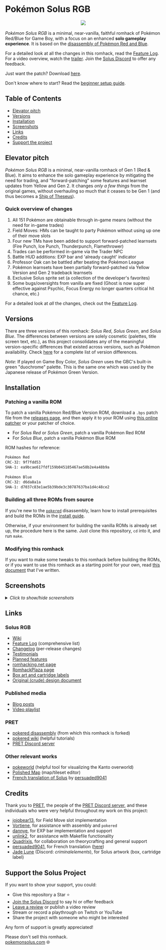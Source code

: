 # Pokémon Solus RGB

<p align="center" style="margin-left: 10%; margin-right: 10%">
<img src="screenshots/box-front-solus-triple.png">
</p>

_Pokémon Solus RGB_ is a minimal, near-vanilla, faithful romhack of Pokémon Red/Blue for Game Boy, with a focus on an enhanced **solo gameplay experience**. It is based on the [disassembly of Pokémon Red and Blue][pokered].

For a detailed look at all the changes in this romhack, read the [Feature Log][featurelog]. For a video overview, watch the [trailer][trailer]. Join the [Solus Discord][solusdiscord] to offer any feedback.

Just want the patch? Download [here][releases].

Don't know where to start? Read the [beginner setup guide][howtoplay].

## Table of Contents
- [Elevator pitch](#elevator-pitch)
- [Versions](#versions)
- [Installation](#installation)
- [Screenshots](#screenshots)
- [Links](#links)
- [Credits](#credits)
- [Support the project](#support-the-solus-project)

## Elevator pitch

_Pokémon Solus RGB_ is a minimal, near-vanilla romhack of Gen 1 (Red & Blue). It aims to enhance the solo gameplay experience by mitigating the need for trading, and "forward-patching" some features and learnset updates from Yellow and Gen 2. It changes _only a few things_ from the original games, without overhauling so much that it ceases to be Gen 1 (and thus becomes a [Ship of Theseus](https://en.wikipedia.org/wiki/Ship_of_Theseus)).

### Quick overview of changes
1. All 151 Pokémon are obtainable through in-game means (without the need for in-game trades)
2. Field Moves: HMs can be taught to party Pokémon without using up one of their move slots
3. Four new TMs have been added to support forward-patched learnsets (Fire Punch, Ice Punch, Thunderpunch, Flamethrower)
4. Trades can be performed in-game via the Trader NPC
5. Battle HUD additions: EXP bar and 'already caught' indicator
6. Professor Oak can be battled after beating the Pokémon League
7. Pokémon learnsets have been partially forward-patched via Yellow Version and Gen 2 tradeback learnsets
8. Exclusive Solus sprite set (a collection of the developer's favorites)
9. Some bugs/oversights from vanilla are fixed (Ghost is now super effective against Psychic, Focus Energy no longer quarters critical hit chance, etc.)

For a detailed look at _all_ the changes, check out the [Feature Log][featurelog].

## Versions

There are three versions of this romhack: _Solus Red_, _Solus Green_, and _Solus Blue_. The differences between versions are solely cosmetic (palettes, title screen text, etc.), as this project consolidates any of the meaningful version-specific differences that existed across versions, such as Pokémon availability. Check [here][versiondifferences] for a complete list of version differences.

_Note_: If played on Game Boy Color, _Solus Green_ uses the GBC's built-in green "duochrome" palette. This is the same one which was used by the Japanese release of Pokémon Green Version.

## Installation

### Patching a vanilla ROM

To patch a vanilla Pokémon Red/Blue Version ROM, download a `.bps` patch file from the [releases page][releases], and then apply it to your ROM using [this online patcher](https://www.marcrobledo.com/RomPatcher.js/) or your patcher of choice.
- For _Solus Red_ or _Solus Green_, patch a vanilla Pokémon Red ROM
- For _Solus Blue_, patch a vanilla Pokémon Blue ROM

ROM hashes for reference:  
```
Pokémon Red
CRC-32: 9f7fdd53
SHA-1: ea9bcae617fdf159b045185467ae58b2e4a48b9a

Pokémon Blue
CRC-32: d6da8a1a
SHA-1: d7037c83e1ae5b39bde3c30787637ba1d4c48ce2
```

### Building all three ROMs from source

If you're new to the [`pokered`][pokered] disassembly, learn how to install prerequisites and build the ROMs in the [install guide][installation].

Otherwise, if your environment for building the vanilla ROMs is already set up, the procedure here is the same. Just clone this repository, `cd` into it, and run `make`.

### Modifying this romhack
If you want to make some tweaks to this romhack before building the ROMs, or if you want to use this romhack as a starting point for your own, read [this document][howtomod] that I've written.

## Screenshots
<details>
    <summary><i>Click to show/hide screenshots</i></summary>

![solusredtitle](./screenshots/solus-red-gbc-title.png)
![solusgreentitle](./screenshots/solus-green-gbc-title.png)
![solusbluetitle](./screenshots/solus-blue-gbc-title.png)
![battlehud](./screenshots/battle_hud.png)
![traderhouse](./screenshots/trader_house.png)
![trader](./screenshots/trader.png)
![trader2](./screenshots/trader_2.png)
![fossilroomladder](./screenshots/fossil_room_ladder.png)
![fossilroom](./screenshots/fossil_room.png)
![tmclerk](./screenshots/tm_clerk.png)
![tmclerk2](./screenshots/tm_clerk_2.png)
![tm51](./screenshots/tm_flamethrower.png)
![tm52](./screenshots/tm_fire_punch.png)
![tm53](./screenshots/tm_ice_punch.png)
![tm54](./screenshots/tm_thunderpunch.png)
![mewroom](./screenshots/mew_room.png)
![mew](./screenshots/mew.png)
![mew2](./screenshots/mew_2.png)
![fieldmove](./screenshots/field_move.png)
![porygonsalesman](./screenshots/porygon_salesman.png)
![porygonsalesman2](./screenshots/porygon_salesman_2.png)
![billsfather](./screenshots/bills_father.png)
![billsfather2](./screenshots/bills_father_2.png)
![billsfather3](./screenshots/bills_father_3.png)
![porygonmonitor](./screenshots/porygon_on_monitor.png)
![oakbattle](./screenshots/oak_battle.png)
</details>

## Links

### Solus RGB
- [Wiki][soluswiki]
- [Feature Log][featurelog] (comprehensive list)
- [Changelog][changelog] (per-release changes)
- [Testimonials][testimonials]
- [Planned features][planned]
- [romhacking.net page][romhackingnet]
- [RomhackPlaza page][romhackplaza]
- [Box art and cartridge labels][physical]
- [Original (crude) design document][designdoc]

### Published media
- [Blog posts][blogposts]
- [Video playlist][solusplaylist]

### PRET
- [pokered disassembly][pokered] (from which this romhack is forked)
- [pokered wiki][wiki] (helpful tutorials)
- [PRET Discord server][pretdiscord]

### Other relevant works
- [pokeworld][pokeworld] (helpful tool for visualizing the Kanto overworld)
- [Polished Map][polishedmap] (map/tileset editor)
- [French translation of Solus][poke-solus-fr] by [persuaded9041][persuaded9041]


## Credits
Thank you to [PRET][pret], the people of the [PRET Discord server][pretdiscord], and these individuals who were very helpful throughout my work on this project:
- [jojobear13][jojobear13], for Field Move slot implementation
- [Vortiene][Vortyne], for assistance with assembly and `pokered`
- [dannye][dannye], for EXP bar implementation and support
- [unlink2][unlink2], for assistance with Makefile functionality
- [Quadrixis][quadrixis], for collaboration on theorycrafting and general support
- [persuaded9041][persuaded9041], for French translation ([here][poke-solus-fr])
- [Jade Lune][jade] (Discord: _criminalelements_), for Solus artwork (box, cartridge label)

## Support the Solus Project
If you want to show your support, you could:
- Give this repository a Star :star:
- [Join the Solus Discord][solusdiscord] to say hi or offer feedback
- [Leave a review][review] or publish a video review
- Stream or record a playthrough on Twitch or YouTube
- Share the project with someone who might be interested

Any form of support is greatly appreciated!  

Please don't sell this romhack.  
[pokemonsolus.com][homepage] :globe_with_meridians:


[homepage]: https://www.pokemonsolus.com
[pokered]: https://github.com/pret/pokered
[pret]: https://github.com/pret
[wiki]: https://github.com/pret/pokered/wiki
[pretdiscord]: https://discord.gg/d5dubZ3
[designdoc]: docs/DESIGN.md
[featurelog]: docs/FEATURES.md
[versiondifferences]: docs/FEATURES.md#version-differences
[installation]: docs/INSTALL.md
[howtomod]: docs/HOW-TO-MOD.md
[changelog]: docs/CHANGELOG.md
[planned]: docs/PLANNED.md
[releases]: https://github.com/Dechrissen/poke-solus-rgb/releases
[pokeworld]: https://www.extratricky.com/pokeworld/rb/1
[polishedmap]: https://github.com/Rangi42/polished-map
[blogposts]: https://derekandersen.net/blog/tag/solus
[romhackingnet]: https://www.romhacking.net/hacks/8809/
[romhackplaza]: https://romhackplaza.org/romhacks/pokemon-solus-rgb-game-boy/
[review]: https://www.romhacking.net/?page=reviews&action=addentrypage&section=Hacks&subid=8809
[solusplaylist]: https://www.youtube.com/playlist?list=PL-k9sS5iGL6s5MF3GIJqLIPA4662JPsxz
[trailer]: https://www.youtube.com/watch?v=SMto-WaTL4s
[testimonials]: docs/TESTIMONIALS.md
[soluswiki]: https://github.com/Dechrissen/poke-solus-rgb/wiki
[poke-solus-fr]: https://github.com/persuaded9041/poke-solus-fr
[physical]: physical/
[contact]: https://dechrissen.com/contact
[solusdiscord]: https://discord.gg/YTxu5uM7r6
[howtoplay]: docs/PLAY.md

[jojobear13]: https://github.com/jojobear13
[Vortyne]: https://github.com/Vortyne
[dannye]: https://github.com/dannye
[unlink2]: https://krickl.dev/
[quadrixis]: https://github.com/Quadrixis
[persuaded9041]: https://github.com/persuaded9041
[jade]: https://systemrift.com/